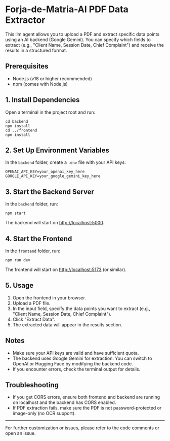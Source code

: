 # Forja-de-Matria-AI PDF Data Extractor

This llm agent allows you to upload a PDF and extract specific data points using an AI backend (Google Gemini). You can specify which fields to extract (e.g., "Client Name, Session Date, Chief Complaint") and receive the results in a structured format.

## Prerequisites

- Node.js (v18 or higher recommended)
- npm (comes with Node.js)

## 1. Install Dependencies

Open a terminal in the project root and run:

```
cd backend
npm install
cd ../frontend
npm install
```

## 2. Set Up Environment Variables

In the `backend` folder, create a `.env` file with your API keys:

```
OPENAI_API_KEY=your_openai_key_here
GOOGLE_API_KEY=your_google_gemini_key_here
```

## 3. Start the Backend Server

In the `backend` folder, run:

```
npm start
```

The backend will start on [http://localhost:5000](http://localhost:5000).

## 4. Start the Frontend

In the `frontend` folder, run:

```
npm run dev
```

The frontend will start on [http://localhost:5173](http://localhost:5173) (or similar).

## 5. Usage

1. Open the frontend in your browser.
2. Upload a PDF file.
3. In the input field, specify the data points you want to extract (e.g., "Client Name, Session Date, Chief Complaint").
4. Click "Extract Data".
5. The extracted data will appear in the results section.

## Notes
- Make sure your API keys are valid and have sufficient quota.
- The backend uses Google Gemini for extraction. You can switch to OpenAI or Hugging Face by modifying the backend code.
- If you encounter errors, check the terminal output for details.

## Troubleshooting
- If you get CORS errors, ensure both frontend and backend are running on localhost and the backend has CORS enabled.
- If PDF extraction fails, make sure the PDF is not password-protected or image-only (no OCR support).

---

For further customization or issues, please refer to the code comments or open an issue.
